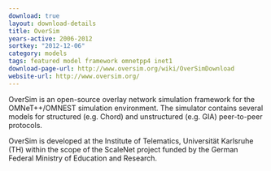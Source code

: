 ```yaml
---
download: true
layout: download-details
title: OverSim
years-active: 2006-2012
sortkey: "2012-12-06"
category: models
tags: featured model framework omnetpp4 inet1
download-page-url: http://www.oversim.org/wiki/OverSimDownload
website-url: http://www.oversim.org/
---
```


OverSim is an open-source overlay network simulation framework for the
OMNeT++/OMNEST simulation environment. The simulator contains several models for
structured (e.g. Chord) and unstructured (e.g. GIA) peer-to-peer protocols.

OverSim is developed at the Institute of Telematics, Universität Karlsruhe (TH)
within the scope of the ScaleNet project funded by the German Federal Ministry
of Education and Research.
